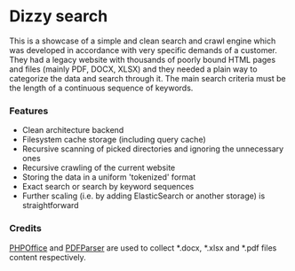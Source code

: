 # Dizzy search

This is a showcase of a simple and clean search and crawl engine which was developed in accordance with very specific demands of a customer. They had a legacy website with thousands of poorly bound HTML pages and files (mainly PDF, DOCX, XLSX) and they needed a plain way to categorize the data and search through it. The main search criteria must be the length of a continuous sequence of keywords.

### Features

- Clean architecture backend
- Filesystem cache storage (including query cache)
- Recursive scanning of picked directories and ignoring the unnecessary ones
- Recursive crawling of the current website
- Storing the data in a uniform 'tokenized' format
- Exact search or search by keyword sequences
- Further scaling (i.e. by adding ElasticSearch or another storage) is straightforward

### Credits
[PHPOffice](https://github.com/PHPOffice) and [PDFParser](https://github.com/smalot/pdfparser) are used to collect *.docx, *.xlsx and *.pdf files content respectively.
